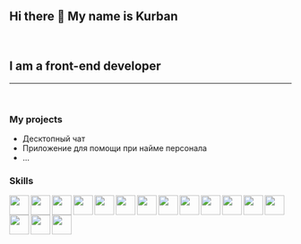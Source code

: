## <b>Hi there 👋 My name is Kurban</b>
<br>

## I am a front-end developer 
***
<br>

### My projects

* Десктопный чат
* Приложение для помощи при найме персонала
* ...

### Skills 
<img align='left' height='35px' src="https://img.icons8.com/color/48/000000/html-5--v1.png"/>
<img align='left' height='35px' src="https://img.icons8.com/color/48/000000/css3.png"/>
<img align='left' height='35px' src="https://img.icons8.com/color/48/000000/javascript.png"/>
<img align='left' height='35px' src="https://cdn.worldvectorlogo.com/logos/react-2.svg"/>
<img align='left' height='35px' src="https://img.icons8.com/color/48/000000/redux.png"/>
<img align='left' height='35px' src="https://img.icons8.com/color/48/000000/sass.png"/>
<img align='left' height='35px' src='https://cdn.worldvectorlogo.com/logos/bootstrap-4.svg'>
<img align='left' height='35px' src='https://cdn.worldvectorlogo.com/logos/redux-saga.svg'>
<img align='left' height='35px' src='https://cdn.worldvectorlogo.com/logos/react-router.svg'>
<img align='left' height='35px' src="https://cdn.worldvectorlogo.com/logos/nodejs-1.svg"/>
<img align='left' height='35px' src='https://cdn.worldvectorlogo.com/logos/git-icon.svg'>
<img align='left' height='35px' src='https://cdn.worldvectorlogo.com/logos/prettier-2.svg'>
<img align='left' height='35px' src='https://cdn.worldvectorlogo.com/logos/material-ui-1.svg'>
<img align='left' height='35px' src='https://cdn.worldvectorlogo.com/logos/momentjs.svg'>
<img align='left' height='35px' src='https://cdn.worldvectorlogo.com/logos/heroku-4.svg'>
<img align='left' height='35px' src='https://cdn.worldvectorlogo.com/logos/webstorm-icon.svg'>
